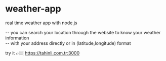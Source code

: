 # weather-app
real time weather app with node.js

-- you can search your location through the website to know your weather information <br />
-- with your address directly or in (latitude,longitude) format <br />

try it 👉🏼 https://tahinli.com.tr:3000
